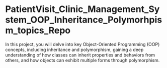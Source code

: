 # PatientVisit_Clinic_Management_System_OOP_Inheritance_Polymorhpism_topics_Repo
 In this project, you will delve into key Object-Oriented Programming (OOP) concepts, including inheritance and polymorphism, gaining a deep understanding of how classes can inherit properties and behaviors from others, and how objects can exhibit multiple forms through polymorphism. 
